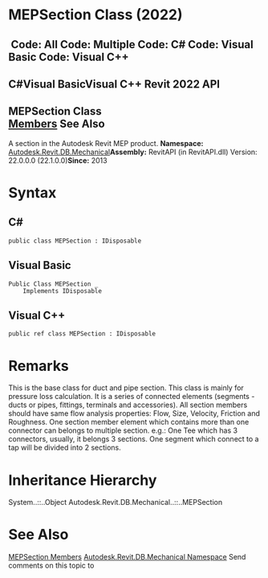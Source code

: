 # MEPSection Class (2022)

﻿
 Code: All Code: Multiple Code: C# Code: Visual Basic Code: Visual C++   
---  
C#Visual BasicVisual C++
Revit 2022 API  
---  
MEPSection Class  
[Members](65b83eeb-899d-6311-13fe-5659a0676cef.md "MEPSection Members") See Also  
---  
A section in the Autodesk Revit MEP product. 
**Namespace:** [Autodesk.Revit.DB.Mechanical](0eafd899-5912-56fd-94b1-d286156e26fc.md "Autodesk.Revit.DB.Mechanical Namespace")**Assembly:** RevitAPI (in RevitAPI.dll) Version: 22.0.0.0 (22.1.0.0)**Since:** 2013 
# Syntax
C#  
---  
```text
public class MEPSection : IDisposable
```
  
Visual Basic  
---  
```text
Public Class MEPSection _
	Implements IDisposable
```
  
Visual C++  
---  
```text
public ref class MEPSection : IDisposable
```
  
# Remarks
This is the base class for duct and pipe section. This class is mainly for pressure loss calculation. It is a series of connected elements (segments - ducts or pipes, fittings, terminals and accessories). All section members should have same flow analysis properties: Flow, Size, Velocity, Friction and Roughness. One section member element which contains more than one connector can belongs to multiple section. e.g.: One Tee which has 3 connectors, usually, it belongs 3 sections. One segment which connect to a tap will be divided into 2 sections. 
# Inheritance Hierarchy
System..::..Object Autodesk.Revit.DB.Mechanical..::..MEPSection
# See Also
[MEPSection Members](65b83eeb-899d-6311-13fe-5659a0676cef.md "MEPSection Members")
[Autodesk.Revit.DB.Mechanical Namespace](0eafd899-5912-56fd-94b1-d286156e26fc.md "Autodesk.Revit.DB.Mechanical Namespace")
Send comments on this topic to 